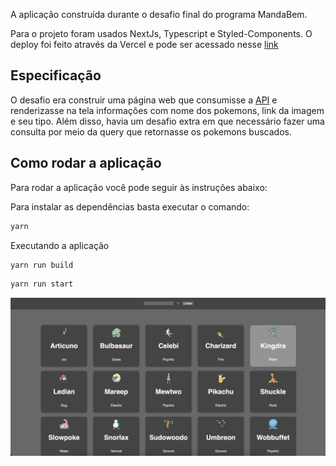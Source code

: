 A aplicação construída durante o desafio final do programa MandaBem.

Para o projeto foram usados NextJs, Typescript e Styled-Components. O deploy foi feito através da Vercel e pode ser acessado nesse [link](https://apipokemon-seven.vercel.app/)

## Especificação 
O desafio era construir uma página web que consumisse a [API](https://pokemon.mandarin.com.br/) e renderizasse na tela informações com nome dos pokemons, link da imagem e seu tipo. Além disso, havia um desafio extra em que necessário fazer uma consulta por meio da query que retornasse os pokemons buscados.

## Como rodar a aplicação

Para rodar a aplicação você pode seguir às instruções abaixo:


Para instalar as dependências basta executar o comando:
```bash
yarn 
```

Executando a aplicação

```bash
yarn run build 
```

```bash
yarn run start  
```

![Alt text](image.png)
